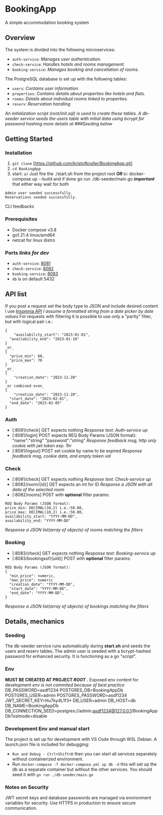 # BookingApp
A simple accommodation booking system

## Overview
The system is divided into the following microservices:

- `auth-service`: *Manages user authentication.*
- `check-service`: *Handles hotels and rooms management.*
- `booking-service`: *Manages booking and cancellation of rooms.*

The PostgreSQL database is set up with the following tables:

- `users`: *Contains user information.*
- `properties`: *Contains details about properties like hotels and flats.*
- `rooms`: *Details about individual rooms linked to properties.*
- `reserv`: *Reservation handling*

*An initialization script (root/init.sql) is used to create these tables. A db-seeder service seeds the users table with initial data using bcrypt for password hashing more details at ###Seeding below*

## Getting Started
### Installation
1. `git clone` [https://github.com/kristofkruller/BookingApp.git]
2. `cd BookingApp`
3. start:
`a)` Just fire the ./start.sh from the project root 
**_OR_** 
`b)` docker-compose up --build and if done go run ./db-seeder/main.go
**_important_** that either way wait for both
```
Admin user seeded successfully.
Reservations seeded successfully.
```
CLI feedbacks

### Prerequisites
- Docker compose v3.8
- go1.21.4 linux/amd64
- netcat for linux distro

### Ports _links for dev_
- `auth-service`: [8081](http://127.0.0.1:8081)
- `check-service`: [8082](http://127.0.0.1:8082)
- `booking-service`: [8083](http://127.0.0.1:8083)
- `db` is on default 5432

## API list
If you post a request set the body type to JSON and include desired content I use [Insomnia API](https://insomnia.rest/)
_I assume a formatted string from a date picker by date values_
For requests with filtering it is possible to use only a "partly" filter, but with logical pair i.e.:
```
{
 	"availability_start": "2023-01-01",
  "availability_end": "2023-01-10"
}
_or_
{
  "price_min": 60,
  "price_max": 70
}
_or_
{
	"creation_date": "2023-11-20"
}
_or combined even_
{
	"creation_date": "2023-11-20",
  "start_date": "2023-02-01",
  "end_date": "2023-02-05"
}
```
### Auth
- [:8081/check] GET expects nothing
_Response text: Auth-service up_
- [:8081/login] POST expects REQ Body Params (JSON format):
"name":"string"
"password":"string"
_Response feedback msg, http only cookie with jwt token exp. 1hr_
- [:8081/logout] POST set cookie by name to be expired
_Response feedback msg, cookie data, and empty token val_

### Check
- [:8081/check] GET expects nothing
_Response text: Check-service up_
- [:8082/room/{id}] GET expects an int for ID
_Response a JSON with all data of the selected room_
- [:8082/rooms] POST with **optional** filter params:
```
REQ Body Params (JSON format):
price_min: DECIMAL(10,2) i.e.:50.00,
price_max: DECIMAL(10,2) i.e.:50.00,
availability_start: "YYYY-MM-DD",
availability_end: "YYYY-MM-DD"
```
_Response a JSON list(array of objects) of rooms matching the filters_

### Booking
- [:8083/check] GET expects nothing
_Response text: Booking-service up_
- [:8083/bookingsof/{uId}] POST with **optional** filter params:
```
REQ Body Params (JSON format):
{
  "min_price": numeric,
  "max_price": numeric
  "creation_date": "YYYY-MM-DD",
  "start_date": "YYYY-MM-DD",
  "end_date": "YYYY-MM-DD",
}
```
_Response a JSON list(array of objects) of bookings matching the filters_

## Details, mechanics
### Seeding
The db-seeder service runs automatically during **start.sh** and seeds the users and reserv tables.
The admin user is seeded with a bcrypt-hashed password for enhanced security.
It is functioning as a go "script".

### Env
**MUST BE CREATED AT PROJECT _ROOT ._**
Exposed env content for development *env is not commited because of best practice*
DB_PASSWORD=asdf1234
POSTGRES_DB=BookingAppDb
POSTGRES_USER=admin
POSTGRES_PASSWORD=asdf1234
JWT_SECRET_KEY=Hu7ky4L1f3*
DB_USER=admin
DB_HOST=db
DB_NAME=BookingAppDb
DB_CONNECTION_SEED=postgres://admin:asdf1234@127.0.0.1/BookingAppDb?sslmode=disable

### Development Env and manual start
The project is set up for development with VS Code through WSL Debian. A launch.json file is included for debugging:
- `Run and Debug - Ctrl+Shift+D` then you can start all services separately without containerized environment.
- Run `docker-compose -f docker-compose.yml up db -d` this will set up the db as a separate container but without the other services. You should seed it with `go run ./db-seeder/main.go`

### Notes on Security
JWT secret keys and database passwords are managed via environment variables for security.
Use HTTPS in production to ensure secure communication.